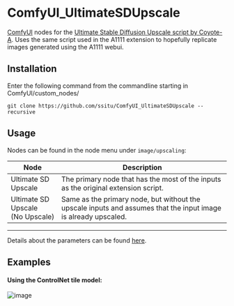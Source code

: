 # ComfyUI_UltimateSDUpscale

 [ComfyUI](https://github.com/comfyanonymous/ComfyUI) nodes for the [Ultimate Stable Diffusion Upscale script by Coyote-A](https://github.com/Coyote-A/ultimate-upscale-for-automatic1111).
 Uses the same script used in the A1111 extension to hopefully replicate images generated using the A1111 webui.

## Installation

Enter the following command from the commandline starting in ComfyUI/custom_nodes/
```
git clone https://github.com/ssitu/ComfyUI_UltimateSDUpscale --recursive
```

## Usage

Nodes can be found in the node menu under `image/upscaling`:

|Node|Description|
| --- | --- |
| Ultimate SD Upscale | The primary node that has the most of the inputs as the original extension script. |
| Ultimate SD Upscale <br>(No Upscale) | Same as the primary node, but without the upscale inputs and assumes that the input image is already upscaled. |

---

Details about the parameters can be found [here](https://github.com/Coyote-A/ultimate-upscale-for-automatic1111/wiki/FAQ#parameters-descriptions).

## Examples

#### Using the ControlNet tile model:

![image](https://github.com/ssitu/ComfyUI_UltimateSDUpscale/assets/57548627/64f8d3b2-10ae-45ee-9f8a-40b798a51655)
